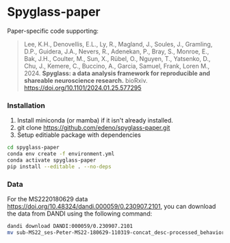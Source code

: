 # Spyglass-paper

Paper-specific code supporting:
 > Lee, K.H., Denovellis, E.L., Ly, R., Magland, J., Soules, J., Gramling, D.P., Guidera, J.A., Nevers, R., Adenekan, P., Bray, S., Monroe, E., Bak, J.H., Coulter, M., Sun, X., Rübel, O., Nguyen, T., Yatsenko, D., Chu, J., Kemere, C., Buccino, A., Garcia, Samuel, Frank, Loren M., 2024. **Spyglass: a data analysis framework for reproducible and shareable neuroscience research.** bioRxiv. <https://doi.org/10.1101/2024.01.25.577295>

### Installation

1. Install miniconda (or mamba) if it isn't already installed.
2. git clone <https://github.com/edeno/spyglass-paper.git>
3. Setup editiable package with dependencies

```bash
cd spyglass-paper
conda env create -f environment.yml
conda activate spyglass-paper
pip install --editable . --no-deps
```

### Data

For the MS2220180629 data <https://doi.org/10.48324/dandi.000059/0.230907.2101>, you can download the data from DANDI using the following command:

```bash
dandi download DANDI:000059/0.230907.2101
mv sub-MS22_ses-Peter-MS22-180629-110319-concat_desc-processed_behavior+ecephys.nwb spyglass-paper/data/nwb/raw/MS2220180629.nwb/MS2220180629.nwb # rename the file

```
